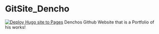 # GitSite_Dencho
[![Deploy Hugo site to Pages](https://github.com/Denchyaknow/GitSite_Dencho/actions/workflows/BuildAndDeploySite.yml/badge.svg)](https://github.com/Denchyaknow/GitSite_Dencho/actions/workflows/BuildAndDeploySite.yml)
Denchos Github Website that is a Portfolio of his works!
